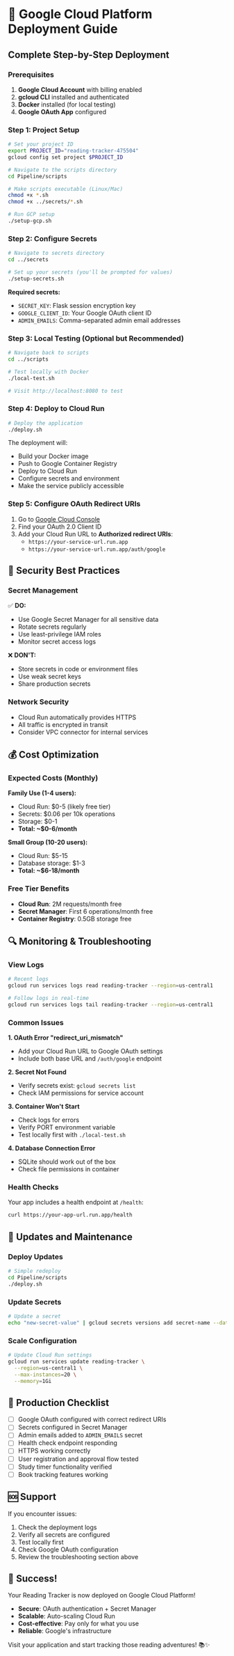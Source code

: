 # 🚀 Google Cloud Platform Deployment Guide

## Complete Step-by-Step Deployment

### Prerequisites

1. **Google Cloud Account** with billing enabled
2. **gcloud CLI** installed and authenticated
3. **Docker** installed (for local testing)
4. **Google OAuth App** configured

### Step 1: Project Setup

```bash
# Set your project ID
export PROJECT_ID="reading-tracker-475504"
gcloud config set project $PROJECT_ID

# Navigate to the scripts directory
cd Pipeline/scripts

# Make scripts executable (Linux/Mac)
chmod +x *.sh
chmod +x ../secrets/*.sh

# Run GCP setup
./setup-gcp.sh
```

### Step 2: Configure Secrets

```bash
# Navigate to secrets directory
cd ../secrets

# Set up your secrets (you'll be prompted for values)
./setup-secrets.sh
```

**Required secrets:**
- `SECRET_KEY`: Flask session encryption key
- `GOOGLE_CLIENT_ID`: Your Google OAuth client ID
- `ADMIN_EMAILS`: Comma-separated admin email addresses

### Step 3: Local Testing (Optional but Recommended)

```bash
# Navigate back to scripts
cd ../scripts

# Test locally with Docker
./local-test.sh

# Visit http://localhost:8080 to test
```

### Step 4: Deploy to Cloud Run

```bash
# Deploy the application
./deploy.sh
```

The deployment will:
- Build your Docker image
- Push to Google Container Registry  
- Deploy to Cloud Run
- Configure secrets and environment
- Make the service publicly accessible

### Step 5: Configure OAuth Redirect URIs

1. Go to [Google Cloud Console](https://console.cloud.google.com/apis/credentials)
2. Find your OAuth 2.0 Client ID
3. Add your Cloud Run URL to **Authorized redirect URIs**:
   - `https://your-service-url.run.app`
   - `https://your-service-url.run.app/auth/google`

## 🔐 Security Best Practices

### Secret Management

✅ **DO:**
- Use Google Secret Manager for all sensitive data
- Rotate secrets regularly
- Use least-privilege IAM roles
- Monitor secret access logs

❌ **DON'T:**
- Store secrets in code or environment files
- Use weak secret keys
- Share production secrets

### Network Security

- Cloud Run automatically provides HTTPS
- All traffic is encrypted in transit
- Consider VPC connector for internal services

## 💰 Cost Optimization

### Expected Costs (Monthly)

**Family Use (1-4 users):**
- Cloud Run: $0-5 (likely free tier)
- Secrets: $0.06 per 10k operations  
- Storage: $0-1
- **Total: ~$0-6/month**

**Small Group (10-20 users):**
- Cloud Run: $5-15
- Database storage: $1-3
- **Total: ~$6-18/month**

### Free Tier Benefits

- **Cloud Run**: 2M requests/month free
- **Secret Manager**: First 6 operations/month free
- **Container Registry**: 0.5GB storage free

## 🔍 Monitoring & Troubleshooting

### View Logs

```bash
# Recent logs
gcloud run services logs read reading-tracker --region=us-central1

# Follow logs in real-time
gcloud run services logs tail reading-tracker --region=us-central1
```

### Common Issues

**1. OAuth Error "redirect_uri_mismatch"**
- Add your Cloud Run URL to Google OAuth settings
- Include both base URL and `/auth/google` endpoint

**2. Secret Not Found**
- Verify secrets exist: `gcloud secrets list`
- Check IAM permissions for service account

**3. Container Won't Start**
- Check logs for errors
- Verify PORT environment variable
- Test locally first with `./local-test.sh`

**4. Database Connection Error**
- SQLite should work out of the box
- Check file permissions in container

### Health Checks

Your app includes a health endpoint at `/health`:

```bash
curl https://your-app-url.run.app/health
```

## 🔄 Updates and Maintenance

### Deploy Updates

```bash
# Simple redeploy
cd Pipeline/scripts
./deploy.sh
```

### Update Secrets

```bash
# Update a secret
echo "new-secret-value" | gcloud secrets versions add secret-name --data-file=-
```

### Scale Configuration

```bash
# Update Cloud Run settings
gcloud run services update reading-tracker \
  --region=us-central1 \
  --max-instances=20 \
  --memory=1Gi
```

## 🎯 Production Checklist

- [ ] Google OAuth configured with correct redirect URIs
- [ ] Secrets configured in Secret Manager
- [ ] Admin emails added to `ADMIN_EMAILS` secret
- [ ] Health check endpoint responding
- [ ] HTTPS working correctly
- [ ] User registration and approval flow tested
- [ ] Study timer functionality verified
- [ ] Book tracking features working

## 🆘 Support

If you encounter issues:

1. Check the deployment logs
2. Verify all secrets are configured
3. Test locally first
4. Check Google OAuth configuration
5. Review the troubleshooting section above

## 🎉 Success!

Your Reading Tracker is now deployed on Google Cloud Platform!

- **Secure**: OAuth authentication + Secret Manager
- **Scalable**: Auto-scaling Cloud Run
- **Cost-effective**: Pay only for what you use
- **Reliable**: Google's infrastructure

Visit your application and start tracking those reading adventures! 📚✨

